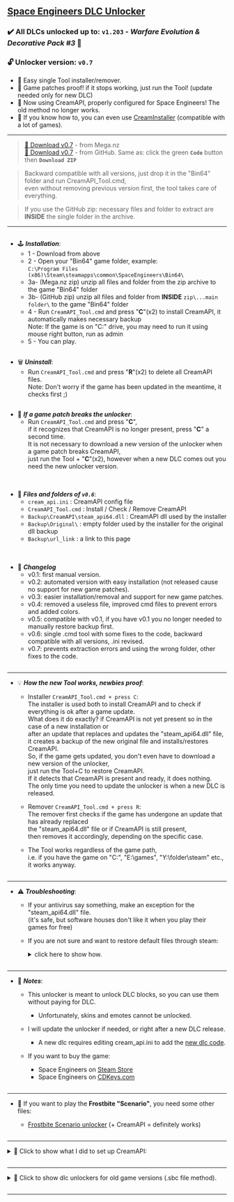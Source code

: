 ## [Space Engineers DLC Unlocker](https://github.com/Lamer87/Space_Engineers_DLC_unlocker#space-engineers-dlc-unlocker)

### ✔️ All DLCs unlocked up to: `v1.203` - *Warfare Evolution & Decorative Pack #3* 🛞

### 🔓 **Unlocker version: `v0.7`**

- 🚸 Easy single Tool installer/remover.
- 🔄 Game patches proof! if it stops working, just run the Tool! (update needed only for new DLC)
- 🍦 Now using CreamAPI, properly configured for Space Engineers! The old method no longer works.
- 🍨 If you know how to, you can even use [CreamInstaller](https://github.com/pointfeev/CreamInstaller) (compatible with a lot of games).

---
>[💾 Download v0.7](https://mega.nz/file/zUYSwCyC#cX6yHMrvuNLS4gYW5Ob6HqG_WSsoR61Nyr25dnKATBk) - from Mega.nz  
 [💾 Download v0.7](https://github.com/Lamer87/Space_Engineers_DLC_unlocker/archive/refs/heads/main.zip) - from GitHub. Same as: click the green **`Code`** button then **`Download ZIP`**  

>Backward compatible with all versions, just drop it in the "Bin64" folder and run CreamAPI_Tool.cmd,  
>even without removing previous version first, the tool takes care of everything.

>If you use the GitHub zip: necessary files and folder to extract are **INSIDE** the single folder in the archive.
---
[<img src="https://i.ibb.co/h7hwpbn/Empty-png.png" width="1"/>](https://github.com/Lamer87/Space_Engineers_DLC_unlocker#space-engineers-dlc-unlocker)
- 🕹️ ***Installation***:
  - 1 - Download from above
  - 2 - Open your "Bin64" game folder, example:  
    `C:\Program Files (x86)\Steam\steamapps\common\SpaceEngineers\Bin64\`
  - 3a- (Mega.nz zip) unzip all files and folder from the zip archive to the game "Bin64" folder
  - 3b- (GitHub zip) unzip all files and folder from **INSIDE** `zip\...main folder\` to the game "Bin64" folder
  - 4 - Run `CreamAPI_Tool.cmd` and press "**C**"(x2) to install CreamAPI, it automatically makes necessary backup  
    Note: If the game is on "C:" drive, you may need to run it using mouse right button, run as admin
  - 5 - You can play.

[<img src="https://i.ibb.co/h7hwpbn/Empty-png.png" width="1"/>](https://github.com/Lamer87/Space_Engineers_DLC_unlocker#space-engineers-dlc-unlocker)
- 🗑️ ***Uninstall***:
  - Run `CreamAPI_Tool.cmd` and press "**R**"(x2) to delete all CreamAPI files.  
    Note: Don't worry if the game has been updated in the meantime, it checks first ;)

[<img src="https://i.ibb.co/h7hwpbn/Empty-png.png" width="1"/>](https://github.com/Lamer87/Space_Engineers_DLC_unlocker#space-engineers-dlc-unlocker)
- 🔄 ***If a game patch breaks the unlocker***:
  - Run `CreamAPI_Tool.cmd` and press "**C**",  
    if it recognizes that CreamAPI is no longer present, press "**C**" a second time.  
    It is not necessary to download a new version of the unlocker when a game patch breaks CreamAPI,  
    just run the Tool + "**C**"(x2), however when a new DLC comes out you need the new unlocker version.

[<img src="https://i.ibb.co/h7hwpbn/Empty-png.png" width="1"/>](https://github.com/Lamer87/Space_Engineers_DLC_unlocker#space-engineers-dlc-unlocker)
---
- 📂 ***Files and folders of `v0.6`***:
  - `cream_api.ini` : CreamAPI config file
  - `CreamAPI_Tool.cmd` : Install / Check / Remove CreamAPI
  - `Backup\CreamAPI\steam_api64.dll` : CreamAPI dll used by the installer
  - `Backup\Original\` : empty folder used by the installer for the original dll backup
  - `Backup\url_link` : a link to this page

[<img src="https://i.ibb.co/h7hwpbn/Empty-png.png" width="1"/>](https://github.com/Lamer87/Space_Engineers_DLC_unlocker#space-engineers-dlc-unlocker)
---
- 📇 ***Changelog***
  - v0.1: first manual version.
  - v0.2: automated version with easy installation (not released cause no support for new game patches).
  - v0.3: easier installation/removal and support for new game patches.
  - v0.4: removed a useless file, improved cmd files to prevent errors and added colors.
  - v0.5: compatible with v0.1, if you have v0.1 you no longer needed to manually restore backup first.
  - v0.6: single .cmd tool with some fixes to the code, backward compatible with all versions, .ini revised.
  - v0.7: prevents extraction errors and using the wrong folder, other fixes to the code.

[<img src="https://i.ibb.co/h7hwpbn/Empty-png.png" width="1"/>](https://github.com/Lamer87/Space_Engineers_DLC_unlocker#space-engineers-dlc-unlocker)

---

- 💡 ***How the new Tool works, newbies proof***:

  - Installer `CreamAPI_Tool.cmd + press C`:  
    The installer is used both to install CreamAPI and to check if everything is ok after a game update.  
    What does it do exactly? if CreamAPI is not yet present so in the case of a new installation or  
    after an update that replaces and updates the "steam_api64.dll" file,  
    it creates a backup of the new original file and installs/restores CreamAPI.  
    So, if the game gets updated, you don't even have to download a new version of the unlocker,  
    just run the Tool+C to restore CreamAPI.  
    If it detects that CreamAPI is present and ready, it does nothing.  
    The only time you need to update the unlocker is when a new DLC is released.

  - Remover `CreamAPI_Tool.cmd + press R`:  
    The remover first checks if the game has undergone an update that has already replaced  
    the "steam_api64.dll" file or if CreamAPI is still present,  
    then removes it accordingly, depending on the specific case.

  - The Tool works regardless of the game path,  
    i.e. if you have the game on "C:\", "E:\games", "Y:\folder\steam" etc., it works anyway.

[<img src="https://i.ibb.co/h7hwpbn/Empty-png.png" width="1"/>](https://github.com/Lamer87/Space_Engineers_DLC_unlocker#space-engineers-dlc-unlocker)

---

- ⚠️ ***Troubleshooting***:

  - If your antivirus say something, make an exception for the "steam_api64.dll" file.  
    (it's safe, but software houses don't like it when you play their games for free)

  - If you are not sure and want to restore default files through steam:  
    <details><summary>click here to show how.</summary><p>

    ————————————————————————————————————————  

    Start file checking:  

    - Directly from your browser:  

      Copy/paste this link into the url bar and press Enter (even with Steam closed)  
      ```
      steam://validate/244850
      ```

    - From Steam:  

      -Right click on Space Engineers, then Properties  
      -Select "Local Files" on the left, then "Verify integrity of game files".

    ————————————————————————————————————————  

    </p></details>

[<img src="https://i.ibb.co/h7hwpbn/Empty-png.png" width="1"/>](https://github.com/Lamer87/Space_Engineers_DLC_unlocker#space-engineers-dlc-unlocker)

---

- 📜 ***Notes***:

  - This unlocker is meant to unlock DLC blocks, so you can use them without paying for DLC.

    - Unfortunately, skins and emotes cannot be unlocked.

  - I will update the unlocker if needed, or right after a new DLC release.

    -  A new dlc requires editing cream_api.ini to add the [new dlc code](https://steamdb.info/app/244850/dlc).

  - If you want to buy the game:
    - Space Engineers on [Steam Store](https://store.steampowered.com/app/244850/Space_Engineers/)
    - Space Engineers on [CDKeys.com](https://www.cdkeys.com/catalogsearch/result/?q=space%20engineers)

[<img src="https://i.ibb.co/h7hwpbn/Empty-png.png" width="1"/>](https://github.com/Lamer87/Space_Engineers_DLC_unlocker#space-engineers-dlc-unlocker)

---

- 🧊 If you want to play the **Frostbite "Scenario"**, you need some other files:  

  - [Frostbite Scenario unlocker](https://github.com/Lamer87/Space-Engineers-Frostbite-Scenario-Unlocker) (+ CreamAPI = definitely works)

[<img src="https://i.ibb.co/h7hwpbn/Empty-png.png" width="1"/>](https://github.com/Lamer87/Space_Engineers_DLC_unlocker#space-engineers-dlc-unlocker)

---

<details><summary> 🧰 Click to show what I did to set up CreamAPI:</summary><p>

  - Downloaded CreamAPI from the [source page](https://cs.rin.ru/forum/viewtopic.php?f=29&t=70576) (cs.rin.ru)
  - Checked out the Space Engineers DLC on its [database page](https://steamdb.info/app/244850/dlc) (steamdb.info)
  - Edited the creamapi.ini file based on how the game works (dll and other stuff) and its DLCs
  - Opened the folder:
    `C:\Program Files (x86)\Steam\steamapps\common\SpaceEngineers\Bin64\`
  - Renamed the file "steam_api64.dll" to "steam_api64_o.dll" (it's required)
  - Placed here the CreamAPI files ("creamapi.ini" and the new "steam_api64.dll")
  - Started the game = all dlcs unlocked.

</p></details>

[<img src="https://i.ibb.co/h7hwpbn/Empty-png.png" width="1"/>](https://github.com/Lamer87/Space_Engineers_DLC_unlocker#space-engineers-dlc-unlocker)

---

<details><summary> 📌 Click to show dlc unlockers for old game versions (.sbc file method).</summary><p>

  Automatons 1.202 and before

  - by [Wref](https://github.com/wrefgtzweve/SpaceEngineersDLCUnlocker) [for v1.202]
  - by [0x000015](https://github.com/0x000015/SpaceEngineers-DLC-Bypass) [for v1.201]
  - by [AdrianOkay](https://github.com/AdrianOkay/SpaceEngineersDLC-Unlocker) [for v1.200]

</p></details>

[<img src="https://i.ibb.co/h7hwpbn/Empty-png.png" width="1"/>](https://github.com/Lamer87/Space_Engineers_DLC_unlocker#space-engineers-dlc-unlocker)

---



<!-- -->
<!-- Useless code to use occasionally:

# 🚧 UPDATING - PLEASE WAIT! 🔄
# just few minutes and the new version is ready!
[<img src="https://i.ibb.co/h7hwpbn/Empty-png.png" width="1000"/>](https://github.com/Lamer87/Space_Engineers_DLC_unlocker)

---
<fino all'inizio di questa riga, incollare tutto all'inizio del readme


img empty:
[<img src="https://i.ibb.co/h7hwpbn/Empty-png.png" width="1"/>](https://github.com/Lamer87/Space_Engineers_DLC_unlocker#space-engineers-dlc-unlocker)

img download button:
[<img src="https://i.ibb.co/JxM2nh7/Donwload-button-png-LITE.png" width="175"/>](https://github.com/Lamer87/Space_Engineers_DLC_unlocker/archive/refs/heads/main.zip)

main title link:
(https://github.com/Lamer87/Space_Engineers_DLC_unlocker#space-engineers-dlc-unlocker)

✔️⚠️❗💡🔄🔂🍦🛞🕹️📇📜📂🧰🚧🇮🇹🧊📌🔗🔓🚸
-->
